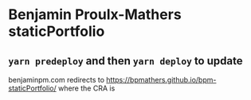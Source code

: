 # Benjamin Proulx-Mathers staticPortfolio

## `yarn predeploy` and then `yarn deploy` to update

benjaminpm.com redirects to <https://bpmathers.github.io/bpm-staticPortfolio/> where the CRA is

